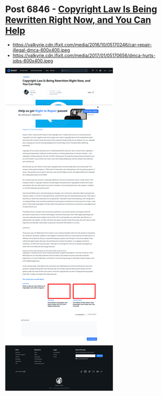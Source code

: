 # Post 6846 - [Copyright Law Is Being Rewritten Right Now, and You Can Help](https://www.ifixit.com/News/6846/copyright-law)

- https://valkyrie.cdn.ifixit.com/media/2016/10/05170246/car-repair-illegal-dmca-600x400.jpeg
- https://valkyrie.cdn.ifixit.com/media/2017/01/05170656/dmca-hurts-jobs-600x400.jpeg

![screencap](screenshots/e6429e84-b85b-4f6e-9939-5b83a614522c.png)
